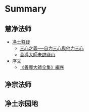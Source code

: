 # Summary

## 慧净法师

* [净土释疑](README.md)
  * [三心之義──自力三心與他力三心](san-xin-zhi-yi-2500-2500-zi-li-san-xin-yu-ta-li-san-5fc3-md.md)
  * [善導大師未訪廬山](shan-dao-da-shi-wei-fang-lu-shan.md)
* 序文
  * [《善導大師全集》編序](300a-shan-dao-da-shi-quan-ji-300b-bian-xu.md)

## 净宗法师

## 净土宗园地

